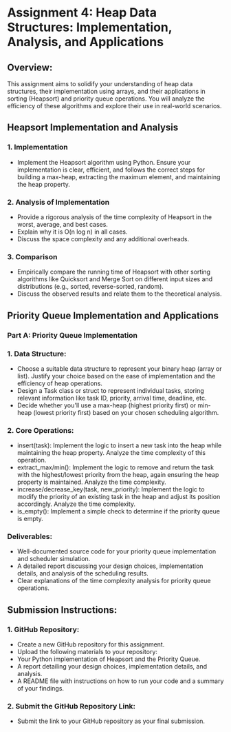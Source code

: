 # Assignment 4: Heap Data Structures: Implementation, Analysis, and Applications

## Overview:
This assignment aims to solidify your understanding of heap data structures, their implementation using
arrays, and their applications in sorting (Heapsort) and priority queue operations. You will analyze the
efficiency of these algorithms and explore their use in real-world scenarios.

##  Heapsort Implementation and Analysis

### 1. Implementation
- Implement the Heapsort algorithm using Python. Ensure your implementation is clear, efficient, and follows
the correct steps for building a max-heap, extracting the maximum element, and maintaining the heap
property.


### 2. Analysis of Implementation
- Provide a rigorous analysis of the time complexity of Heapsort in the worst, average, and best cases.
- Explain why it is O(n log n) in all cases.
- Discuss the space complexity and any additional overheads.


### 3. Comparison
- Empirically compare the running time of Heapsort with other sorting algorithms like Quicksort and Merge
Sort on different input sizes and distributions (e.g., sorted, reverse-sorted, random).
- Discuss the observed results and relate them to the theoretical analysis.

## Priority Queue Implementation and Applications

### Part A: Priority Queue Implementation

### 1. Data Structure:
- Choose a suitable data structure to represent your binary heap (array or list). Justify your choice based on
the ease of implementation and the efficiency of heap operations.
- Design a Task class or struct to represent individual tasks, storing relevant information like task ID, priority,
arrival time, deadline, etc.
- Decide whether you'll use a max-heap (highest priority first) or min-heap (lowest priority first) based on
your chosen scheduling algorithm.

### 2. Core Operations:
- insert(task): Implement the logic to insert a new task into the heap while maintaining the heap property.
Analyze the time complexity of this operation.
- extract_max/min(): Implement the logic to remove and return the task with the highest/lowest priority
from the heap, again ensuring the heap property is maintained. Analyze the time complexity.
- increase/decrease_key(task, new_priority): Implement the logic to modify the priority of an existing task in
the heap and adjust its position accordingly. Analyze the time complexity.
- is_empty(): Implement a simple check to determine if the priority queue is empty.


### Deliverables:
- Well-documented source code for your priority queue implementation and scheduler simulation.
- A detailed report discussing your design choices, implementation details, and analysis of the scheduling
results.
- Clear explanations of the time complexity analysis for priority queue operations.


## Submission Instructions:
### 1. GitHub Repository:
- Create a new GitHub repository for this assignment.
- Upload the following materials to your repository:
- Your Python implementation of Heapsort and the Priority Queue.
- A report detailing your design choices, implementation details, and analysis.
- A README file with instructions on how to run your code and a summary of your findings.


### 2. Submit the GitHub Repository Link:
- Submit the link to your GitHub repository as your final submission.
